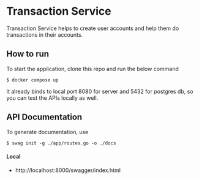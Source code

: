 # Transaction Service

Transaction Service helps to create user accounts and help them do transactions in their accounts.

## How to run

To start the application, clone this repo and run the below command
```shell
$ docker compose up
```
It already binds to local port 8080 for server and 5432 for postgres db, so you can test the APIs locally as well.

## API Documentation

To generate documentation, use

```shell
$ swag init -g ./app/routes.go -o ./docs
```

#### Local
- http://localhost:8000/swagger/index.html

